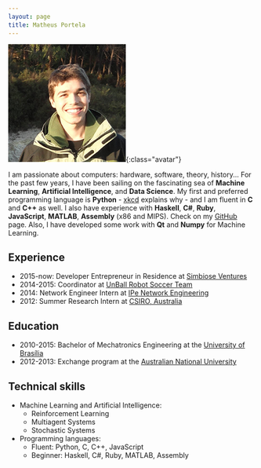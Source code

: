 ```yaml
---
layout: page
title: Matheus Portela
---
```


![](/assets/images/me.jpg){:class="avatar"}

I am passionate about computers: hardware, software, theory, history... For the past few years, I have been sailing on the fascinating sea of **Machine Learning**, **Artificial Intelligence**, and **Data Science**. My first and preferred programming language is **Python** - [xkcd](http://xkcd.com/353) explains why - and I am fluent in **C** and **C++** as well. I also have experience with **Haskell**, **C#**, **Ruby**, **JavaScript**, **MATLAB**, **Assembly** (x86 and MIPS). Check on my [GitHub](http://github.com/matheusportela/) page. Also, I have developed some work with **Qt** and **Numpy** for Machine Learning.

## Experience
- 2015-now: Developer Entrepreneur in Residence at [Simbiose Ventures](http://www.simbioseventures.com)
- 2014-2015: Coordinator at [UnBall Robot Soccer Team](http://equipeunball.wordpress.com/)
- 2014: Network Engineer Intern at [IPe Network Engineering](http://www.ipe.io/)
- 2012: Summer Research Intern at [CSIRO, Australia](http://www.csiro.au/)

## Education
- 2010-2015: Bachelor of Mechatronics Engineering at the [University of Brasília](http://www.unb.br)
- 2012-2013: Exchange program at the [Australian National University](http://www.anu.edu.au)

## Technical skills
- Machine Learning and Artificial Intelligence:
    - Reinforcement Learning
    - Multiagent Systems
    - Stochastic Systems
- Programming languages:
    - Fluent: Python, C, C++, JavaScript
    - Beginner: Haskell, C#, Ruby, MATLAB, Assembly
